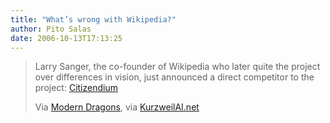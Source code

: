 ```yaml
---
title: "What’s wrong with Wikipedia?"
author: Pito Salas
date: 2006-10-13T17:13:25
---
```



>
> Larry Sanger, the co-founder of Wikipedia who later quite the project over
> differences in vision, just announced a direct competitor to the project:
> [Citizendium](<http://moderndragons.blogspot.com/2006/10/citizendium.html>
> "Modern Dragons: Citizendium")
>
> Via [Modern Dragons](<http://moderndragons.blogspot.com/index.html>), via
> [KurzweilAI.net](<http://www.kurzweilai.net/index.html?flash=1>)


